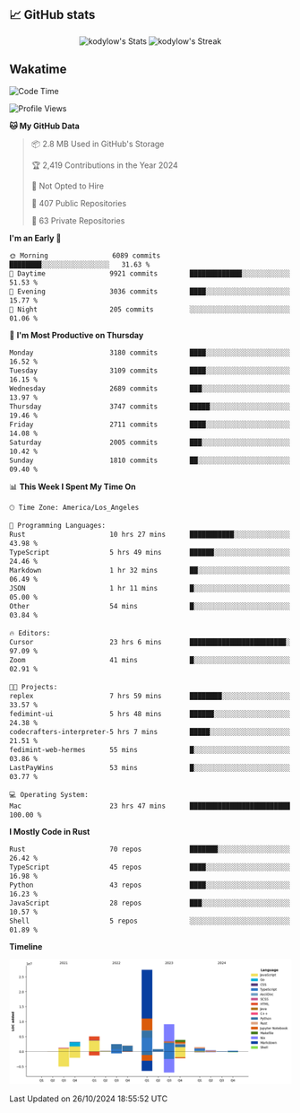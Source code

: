 ## 📈 GitHub stats
<!--START_SECTION:github-->
<div class="badges-githubstats">
  <p align="center">
    <img src="https://github-readme-stats.vercel.app/api?username=kodylow&theme=tokyonight&show_icons=true&hide_border=true&count_private=true" alt="kodylow's Stats" height="165">
    <img src="https://github-readme-streak-stats.herokuapp.com/?user=kodylow&theme=tokyonight&hide_border=true" alt="kodylow's Streak" height="165">
  </p>
</div>
<!--END_SECTION:github-->

## Wakatime 
<!--START_SECTION:waka-->
![Code Time](http://img.shields.io/badge/Code%20Time-1%2C217%20hrs%204%20mins-blue)

![Profile Views](http://img.shields.io/badge/Profile%20Views-70-blue)

**🐱 My GitHub Data** 

> 📦 2.8 MB Used in GitHub's Storage 
 > 
> 🏆 2,419 Contributions in the Year 2024
 > 
> 🚫 Not Opted to Hire
 > 
> 📜 407 Public Repositories 
 > 
> 🔑 63 Private Repositories 
 > 
**I'm an Early 🐤** 

```text
🌞 Morning                6089 commits        ████████░░░░░░░░░░░░░░░░░   31.63 % 
🌆 Daytime                9921 commits        █████████████░░░░░░░░░░░░   51.53 % 
🌃 Evening                3036 commits        ████░░░░░░░░░░░░░░░░░░░░░   15.77 % 
🌙 Night                  205 commits         ░░░░░░░░░░░░░░░░░░░░░░░░░   01.06 % 
```
📅 **I'm Most Productive on Thursday** 

```text
Monday                   3180 commits        ████░░░░░░░░░░░░░░░░░░░░░   16.52 % 
Tuesday                  3109 commits        ████░░░░░░░░░░░░░░░░░░░░░   16.15 % 
Wednesday                2689 commits        ███░░░░░░░░░░░░░░░░░░░░░░   13.97 % 
Thursday                 3747 commits        █████░░░░░░░░░░░░░░░░░░░░   19.46 % 
Friday                   2711 commits        ████░░░░░░░░░░░░░░░░░░░░░   14.08 % 
Saturday                 2005 commits        ███░░░░░░░░░░░░░░░░░░░░░░   10.42 % 
Sunday                   1810 commits        ██░░░░░░░░░░░░░░░░░░░░░░░   09.40 % 
```


📊 **This Week I Spent My Time On** 

```text
🕑︎ Time Zone: America/Los_Angeles

💬 Programming Languages: 
Rust                     10 hrs 27 mins      ███████████░░░░░░░░░░░░░░   43.98 % 
TypeScript               5 hrs 49 mins       ██████░░░░░░░░░░░░░░░░░░░   24.46 % 
Markdown                 1 hr 32 mins        ██░░░░░░░░░░░░░░░░░░░░░░░   06.49 % 
JSON                     1 hr 11 mins        █░░░░░░░░░░░░░░░░░░░░░░░░   05.00 % 
Other                    54 mins             █░░░░░░░░░░░░░░░░░░░░░░░░   03.84 % 

🔥 Editors: 
Cursor                   23 hrs 6 mins       ████████████████████████░   97.09 % 
Zoom                     41 mins             █░░░░░░░░░░░░░░░░░░░░░░░░   02.91 % 

🐱‍💻 Projects: 
replex                   7 hrs 59 mins       ████████░░░░░░░░░░░░░░░░░   33.57 % 
fedimint-ui              5 hrs 48 mins       ██████░░░░░░░░░░░░░░░░░░░   24.38 % 
codecrafters-interpreter-5 hrs 7 mins        █████░░░░░░░░░░░░░░░░░░░░   21.51 % 
fedimint-web-hermes      55 mins             █░░░░░░░░░░░░░░░░░░░░░░░░   03.86 % 
LastPayWins              53 mins             █░░░░░░░░░░░░░░░░░░░░░░░░   03.77 % 

💻 Operating System: 
Mac                      23 hrs 47 mins      █████████████████████████   100.00 % 
```

**I Mostly Code in Rust** 

```text
Rust                     70 repos            ███████░░░░░░░░░░░░░░░░░░   26.42 % 
TypeScript               45 repos            ████░░░░░░░░░░░░░░░░░░░░░   16.98 % 
Python                   43 repos            ████░░░░░░░░░░░░░░░░░░░░░   16.23 % 
JavaScript               28 repos            ███░░░░░░░░░░░░░░░░░░░░░░   10.57 % 
Shell                    5 repos             ░░░░░░░░░░░░░░░░░░░░░░░░░   01.89 % 
```



**Timeline**

![Lines of Code chart](https://raw.githubusercontent.com/Kodylow/Kodylow/master/assets/bar_graph.png)


 Last Updated on 26/10/2024 18:55:52 UTC
<!--END_SECTION:waka-->
